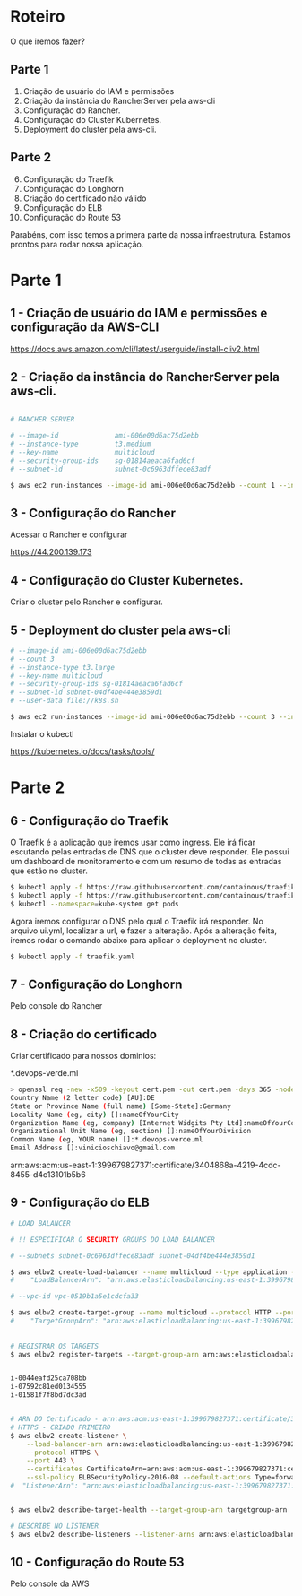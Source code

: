 # Roteiro

O que iremos fazer?

## Parte 1
1. Criação de usuário do IAM e permissões
2. Criação da instância do RancherServer pela aws-cli
3. Configuração do Rancher.
4. Configuração do Cluster Kubernetes.
5. Deployment do cluster pela aws-cli.



## Parte 2
6. Configuração do Traefik
7. Configuração do Longhorn
8. Criação do certificado não válido
9. Configuração do ELB
10. Configuração do Route 53


Parabéns, com isso temos a primera parte da nossa infraestrutura. 
Estamos prontos para rodar nossa aplicação.


# Parte 1

## 1 - Criação de usuário do IAM e permissões e configuração da AWS-CLI

https://docs.aws.amazon.com/cli/latest/userguide/install-cliv2.html


## 2 - Criação da instância do RancherServer pela aws-cli.

```sh 

# RANCHER SERVER

# --image-id              ami-006e00d6ac75d2ebb
# --instance-type         t3.medium
# --key-name              multicloud 
# --security-group-ids    sg-01814aeaca6fad6cf 
# --subnet-id             subnet-0c6963dffece83adf

$ aws ec2 run-instances --image-id ami-006e00d6ac75d2ebb --count 1 --instance-type t3.medium --key-name multicloud --security-group-ids sg-01814aeaca6fad6cf --subnet-id subnet-0c6963dffece83adf --user-data file://rancher.sh --tag-specifications 'ResourceType=instance,Tags=[{Key=Name,Value=rancherserver}]' 'ResourceType=volume,Tags=[{Key=Name,Value=rancherserver}]'

```


## 3 - Configuração do Rancher
Acessar o Rancher e configurar

https://44.200.139.173
## 4 - Configuração do Cluster Kubernetes.
Criar o cluster pelo Rancher e configurar.



## 5 - Deployment do cluster pela aws-cli

```sh
# --image-id ami-006e00d6ac75d2ebb
# --count 3 
# --instance-type t3.large 
# --key-name multicloud 
# --security-group-ids sg-01814aeaca6fad6cf 
# --subnet-id subnet-04df4be444e3859d1
# --user-data file://k8s.sh

$ aws ec2 run-instances --image-id ami-006e00d6ac75d2ebb --count 3 --instance-type t3.large --key-name multicloud --security-group-ids sg-01814aeaca6fad6cf --subnet-id subnet-04df4be444e3859d1 --user-data file://k8s.sh   --block-device-mapping "[ { \"DeviceName\": \"/dev/sda1\", \"Ebs\": { \"VolumeSize\": 70 } } ]" --tag-specifications 'ResourceType=instance,Tags=[{Key=Name,Value=k8s}]' 'ResourceType=volume,Tags=[{Key=Name,Value=k8s}]'     
```

Instalar o kubectl 

https://kubernetes.io/docs/tasks/tools/


# Parte 2

## 6 - Configuração do Traefik

O Traefik é a aplicação que iremos usar como ingress. Ele irá ficar escutando pelas entradas de DNS que o cluster deve responder. Ele possui um dashboard de  monitoramento e com um resumo de todas as entradas que estão no cluster.
```sh
$ kubectl apply -f https://raw.githubusercontent.com/containous/traefik/v1.7/examples/k8s/traefik-rbac.yaml
$ kubectl apply -f https://raw.githubusercontent.com/containous/traefik/v1.7/examples/k8s/traefik-ds.yaml
$ kubectl --namespace=kube-system get pods
```

Agora iremos configurar o DNS pelo qual o Traefik irá responder. No arquivo ui.yml, localizar a url, e fazer a alteração. Após a alteração feita, iremos rodar o comando abaixo para aplicar o deployment no cluster.
```sh
$ kubectl apply -f traefik.yaml
```


## 7 - Configuração do Longhorn
Pelo console do Rancher


## 8 - Criação do certificado
Criar certificado para nossos dominios:

 *.devops-verde.ml


```sh
> openssl req -new -x509 -keyout cert.pem -out cert.pem -days 365 -nodes
Country Name (2 letter code) [AU]:DE
State or Province Name (full name) [Some-State]:Germany
Locality Name (eg, city) []:nameOfYourCity
Organization Name (eg, company) [Internet Widgits Pty Ltd]:nameOfYourCompany
Organizational Unit Name (eg, section) []:nameOfYourDivision
Common Name (eg, YOUR name) []:*.devops-verde.ml
Email Address []:vinicioschiavo@gmail.com
```

arn:aws:acm:us-east-1:399679827371:certificate/3404868a-4219-4cdc-8455-d4c13101b5b6


## 9 - Configuração do ELB


```sh
# LOAD BALANCER

# !! ESPECIFICAR O SECURITY GROUPS DO LOAD BALANCER

# --subnets subnet-0c6963dffece83adf subnet-04df4be444e3859d1

$ aws elbv2 create-load-balancer --name multicloud --type application --subnets subnet-0c6963dffece83adf subnet-04df4be444e3859d1
#	 "LoadBalancerArn": "arn:aws:elasticloadbalancing:us-east-1:399679827371:loadbalancer/app/multicloud/ce6de07d3a61469b"

# --vpc-id vpc-0519b1a5e1cdcfa33

$ aws elbv2 create-target-group --name multicloud --protocol HTTP --port 80 --vpc-id vpc-0519b1a5e1cdcfa33 --health-check-port 8080 --health-check-path /api/providers
#	 "TargetGroupArn": "arn:aws:elasticloadbalancing:us-east-1:399679827371:targetgroup/multicloud/f90b099bbc0ba262"
	
	
# REGISTRAR OS TARGETS  
$ aws elbv2 register-targets --target-group-arn arn:aws:elasticloadbalancing:us-east-1:399679827371:targetgroup/multicloud/f90b099bbc0ba262 --targets Id=i-0044eafd25ca708bb Id=i-07592c81ed0134555 Id=i-01581f7f8bd7dc3ad


i-0044eafd25ca708bb
i-07592c81ed0134555
i-01581f7f8bd7dc3ad


# ARN DO Certificado - arn:aws:acm:us-east-1:399679827371:certificate/3404868a-4219-4cdc-8455-d4c13101b5b6
# HTTPS - CRIADO PRIMEIRO
$ aws elbv2 create-listener \
    --load-balancer-arn arn:aws:elasticloadbalancing:us-east-1:399679827371:loadbalancer/app/multicloud/ce6de07d3a61469b \
    --protocol HTTPS \
    --port 443 \
    --certificates CertificateArn=arn:aws:acm:us-east-1:399679827371:certificate/3404868a-4219-4cdc-8455-d4c13101b5b6   \
    --ssl-policy ELBSecurityPolicy-2016-08 --default-actions Type=forward,TargetGroupArn=arn:aws:elasticloadbalancing:us-east-1:399679827371:targetgroup/multicloud/f90b099bbc0ba262
#  "ListenerArn": "arn:aws:elasticloadbalancing:us-east-1:399679827371:listener/app/multicloud/ce6de07d3a61469b/888b108c01f1ee05"


$ aws elbv2 describe-target-health --target-group-arn targetgroup-arn

# DESCRIBE NO LISTENER
$ aws elbv2 describe-listeners --listener-arns arn:aws:elasticloadbalancing:us-east-1:399679827371:listener/app/multicloud/ce6de07d3a61469b/888b108c01f1ee05


```


## 10 - Configuração do Route 53
Pelo console da AWS



